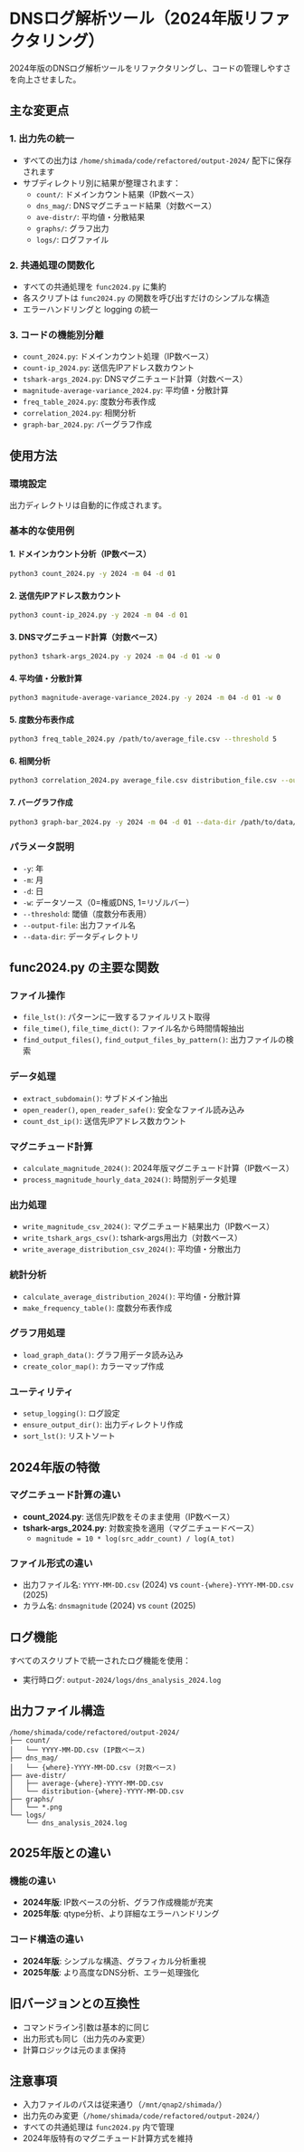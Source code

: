 # DNSログ解析ツール（2024年版リファクタリング）

2024年版のDNSログ解析ツールをリファクタリングし、コードの管理しやすさを向上させました。

## 主な変更点

### 1. 出力先の統一
- すべての出力は `/home/shimada/code/refactored/output-2024/` 配下に保存されます
- サブディレクトリ別に結果が整理されます：
  - `count/`: ドメインカウント結果（IP数ベース）
  - `dns_mag/`: DNSマグニチュード結果（対数ベース）
  - `ave-distr/`: 平均値・分散結果
  - `graphs/`: グラフ出力
  - `logs/`: ログファイル

### 2. 共通処理の関数化
- すべての共通処理を `func2024.py` に集約
- 各スクリプトは `func2024.py` の関数を呼び出すだけのシンプルな構造
- エラーハンドリングと logging の統一

### 3. コードの機能別分離
- `count_2024.py`: ドメインカウント処理（IP数ベース）
- `count-ip_2024.py`: 送信先IPアドレス数カウント
- `tshark-args_2024.py`: DNSマグニチュード計算（対数ベース）
- `magnitude-average-variance_2024.py`: 平均値・分散計算
- `freq_table_2024.py`: 度数分布表作成
- `correlation_2024.py`: 相関分析
- `graph-bar_2024.py`: バーグラフ作成

## 使用方法

### 環境設定
出力ディレクトリは自動的に作成されます。

### 基本的な使用例

#### 1. ドメインカウント分析（IP数ベース）
```bash
python3 count_2024.py -y 2024 -m 04 -d 01
```

#### 2. 送信先IPアドレス数カウント
```bash
python3 count-ip_2024.py -y 2024 -m 04 -d 01
```

#### 3. DNSマグニチュード計算（対数ベース）
```bash
python3 tshark-args_2024.py -y 2024 -m 04 -d 01 -w 0
```

#### 4. 平均値・分散計算
```bash
python3 magnitude-average-variance_2024.py -y 2024 -m 04 -d 01 -w 0
```

#### 5. 度数分布表作成
```bash
python3 freq_table_2024.py /path/to/average_file.csv --threshold 5
```

#### 6. 相関分析
```bash
python3 correlation_2024.py average_file.csv distribution_file.csv --output-file correlation.png
```

#### 7. バーグラフ作成
```bash
python3 graph-bar_2024.py -y 2024 -m 04 -d 01 --data-dir /path/to/data/
```

### パラメータ説明
- `-y`: 年
- `-m`: 月 
- `-d`: 日
- `-w`: データソース（0=権威DNS, 1=リゾルバー）
- `--threshold`: 閾値（度数分布表用）
- `--output-file`: 出力ファイル名
- `--data-dir`: データディレクトリ

## func2024.py の主要な関数

### ファイル操作
- `file_lst()`: パターンに一致するファイルリスト取得
- `file_time()`, `file_time_dict()`: ファイル名から時間情報抽出
- `find_output_files()`, `find_output_files_by_pattern()`: 出力ファイルの検索

### データ処理
- `extract_subdomain()`: サブドメイン抽出
- `open_reader()`, `open_reader_safe()`: 安全なファイル読み込み
- `count_dst_ip()`: 送信先IPアドレス数カウント

### マグニチュード計算
- `calculate_magnitude_2024()`: 2024年版マグニチュード計算（IP数ベース）
- `process_magnitude_hourly_data_2024()`: 時間別データ処理

### 出力処理
- `write_magnitude_csv_2024()`: マグニチュード結果出力（IP数ベース）
- `write_tshark_args_csv()`: tshark-args用出力（対数ベース）
- `write_average_distribution_csv_2024()`: 平均値・分散出力

### 統計分析
- `calculate_average_distribution_2024()`: 平均値・分散計算
- `make_frequency_table()`: 度数分布表作成

### グラフ用処理
- `load_graph_data()`: グラフ用データ読み込み
- `create_color_map()`: カラーマップ作成

### ユーティリティ
- `setup_logging()`: ログ設定
- `ensure_output_dir()`: 出力ディレクトリ作成
- `sort_lst()`: リストソート

## 2024年版の特徴

### マグニチュード計算の違い
- **count_2024.py**: 送信先IP数をそのまま使用（IP数ベース）
- **tshark-args_2024.py**: 対数変換を適用（マグニチュードベース）
  - `magnitude = 10 * log(src_addr_count) / log(A_tot)`

### ファイル形式の違い
- 出力ファイル名: `YYYY-MM-DD.csv` (2024) vs `count-{where}-YYYY-MM-DD.csv` (2025)
- カラム名: `dnsmagnitude` (2024) vs `count` (2025)

## ログ機能

すべてのスクリプトで統一されたログ機能を使用：
- 実行時ログ: `output-2024/logs/dns_analysis_2024.log`

## 出力ファイル構造

```
/home/shimada/code/refactored/output-2024/
├── count/
│   └── YYYY-MM-DD.csv (IP数ベース)
├── dns_mag/
│   └── {where}-YYYY-MM-DD.csv (対数ベース)
├── ave-distr/
│   ├── average-{where}-YYYY-MM-DD.csv
│   └── distribution-{where}-YYYY-MM-DD.csv
├── graphs/
│   └── *.png
└── logs/
    └── dns_analysis_2024.log
```

## 2025年版との違い

### 機能の違い
- **2024年版**: IP数ベースの分析、グラフ作成機能が充実
- **2025年版**: qtype分析、より詳細なエラーハンドリング

### コード構造の違い
- **2024年版**: シンプルな構造、グラフィカル分析重視
- **2025年版**: より高度なDNS分析、エラー処理強化

## 旧バージョンとの互換性

- コマンドライン引数は基本的に同じ
- 出力形式も同じ（出力先のみ変更）
- 計算ロジックは元のまま保持

## 注意事項

- 入力ファイルのパスは従来通り（`/mnt/qnap2/shimada/`）
- 出力先のみ変更（`/home/shimada/code/refactored/output-2024/`）
- すべての共通処理は `func2024.py` 内で管理
- 2024年版特有のマグニチュード計算方式を維持
